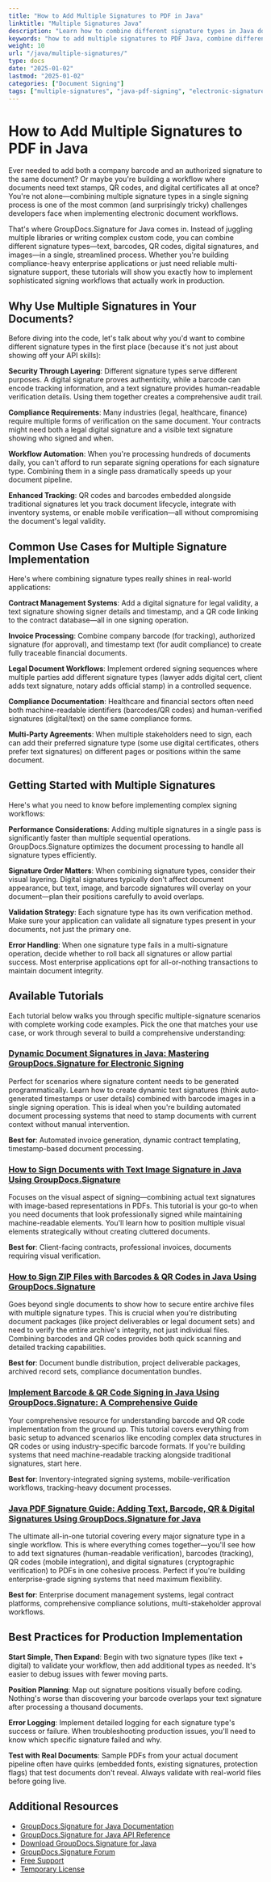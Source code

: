 ```yaml
---
title: "How to Add Multiple Signatures to PDF in Java"
linktitle: "Multiple Signatures Java"
description: "Learn how to combine different signature types in Java documents. Add barcode, QR code, text, and digital signatures together with GroupDocs.Signature for enterprise workflows."
keywords: "how to add multiple signatures to PDF Java, combine different signature types Java, electronic signature workflow Java, multiple signature types PDF, GroupDocs.Signature Java tutorial"
weight: 10
url: "/java/multiple-signatures/"
type: docs
date: "2025-01-02"
lastmod: "2025-01-02"
categories: ["Document Signing"]
tags: ["multiple-signatures", "java-pdf-signing", "electronic-signatures", "groupdocs-signature"]
---
```


# How to Add Multiple Signatures to PDF in Java

Ever needed to add both a company barcode and an authorized signature to the same document? Or maybe you're building a workflow where documents need text stamps, QR codes, and digital certificates all at once? You're not alone—combining multiple signature types in a single signing process is one of the most common (and surprisingly tricky) challenges developers face when implementing electronic document workflows.

That's where GroupDocs.Signature for Java comes in. Instead of juggling multiple libraries or writing complex custom code, you can combine different signature types—text, barcodes, QR codes, digital signatures, and images—in a single, streamlined process. Whether you're building compliance-heavy enterprise applications or just need reliable multi-signature support, these tutorials will show you exactly how to implement sophisticated signing workflows that actually work in production.

## Why Use Multiple Signatures in Your Documents?

Before diving into the code, let's talk about why you'd want to combine different signature types in the first place (because it's not just about showing off your API skills):

**Security Through Layering**: Different signature types serve different purposes. A digital signature proves authenticity, while a barcode can encode tracking information, and a text signature provides human-readable verification details. Using them together creates a comprehensive audit trail.

**Compliance Requirements**: Many industries (legal, healthcare, finance) require multiple forms of verification on the same document. Your contracts might need both a legal digital signature and a visible text signature showing who signed and when.

**Workflow Automation**: When you're processing hundreds of documents daily, you can't afford to run separate signing operations for each signature type. Combining them in a single pass dramatically speeds up your document pipeline.

**Enhanced Tracking**: QR codes and barcodes embedded alongside traditional signatures let you track document lifecycle, integrate with inventory systems, or enable mobile verification—all without compromising the document's legal validity.

## Common Use Cases for Multiple Signature Implementation

Here's where combining signature types really shines in real-world applications:

**Contract Management Systems**: Add a digital signature for legal validity, a text signature showing signer details and timestamp, and a QR code linking to the contract database—all in one signing operation.

**Invoice Processing**: Combine company barcode (for tracking), authorized signature (for approval), and timestamp text (for audit compliance) to create fully traceable financial documents.

**Legal Document Workflows**: Implement ordered signing sequences where multiple parties add different signature types (lawyer adds digital cert, client adds text signature, notary adds official stamp) in a controlled sequence.

**Compliance Documentation**: Healthcare and financial sectors often need both machine-readable identifiers (barcodes/QR codes) and human-verified signatures (digital/text) on the same compliance forms.

**Multi-Party Agreements**: When multiple stakeholders need to sign, each can add their preferred signature type (some use digital certificates, others prefer text signatures) on different pages or positions within the same document.

## Getting Started with Multiple Signatures

Here's what you need to know before implementing complex signing workflows:

**Performance Considerations**: Adding multiple signatures in a single pass is significantly faster than multiple sequential operations. GroupDocs.Signature optimizes the document processing to handle all signature types efficiently.

**Signature Order Matters**: When combining signature types, consider their visual layering. Digital signatures typically don't affect document appearance, but text, image, and barcode signatures will overlay on your document—plan their positions carefully to avoid overlaps.

**Validation Strategy**: Each signature type has its own verification method. Make sure your application can validate all signature types present in your documents, not just the primary one.

**Error Handling**: When one signature type fails in a multi-signature operation, decide whether to roll back all signatures or allow partial success. Most enterprise applications opt for all-or-nothing transactions to maintain document integrity.

## Available Tutorials

Each tutorial below walks you through specific multiple-signature scenarios with complete working code examples. Pick the one that matches your use case, or work through several to build a comprehensive understanding:

### [Dynamic Document Signatures in Java: Mastering GroupDocs.Signature for Electronic Signing](./dynamic-document-signatures-java-groupdocs/)

Perfect for scenarios where signature content needs to be generated programmatically. Learn how to create dynamic text signatures (think auto-generated timestamps or user details) combined with barcode images in a single signing operation. This is ideal when you're building automated document processing systems that need to stamp documents with current context without manual intervention.

**Best for**: Automated invoice generation, dynamic contract templating, timestamp-based document processing.

### [How to Sign Documents with Text Image Signature in Java Using GroupDocs.Signature](./document-signing-text-image-java-groupdocs-signature/)

Focuses on the visual aspect of signing—combining actual text signatures with image-based representations in PDFs. This tutorial is your go-to when you need documents that look professionally signed while maintaining machine-readable elements. You'll learn how to position multiple visual elements strategically without creating cluttered documents.

**Best for**: Client-facing contracts, professional invoices, documents requiring visual verification.

### [How to Sign ZIP Files with Barcodes & QR Codes in Java Using GroupDocs.Signature](./sign-zip-files-barcode-qr-code-java/)

Goes beyond single documents to show how to secure entire archive files with multiple signature types. This is crucial when you're distributing document packages (like project deliverables or legal document sets) and need to verify the entire archive's integrity, not just individual files. Combining barcodes and QR codes provides both quick scanning and detailed tracking capabilities.

**Best for**: Document bundle distribution, project deliverable packages, archived record sets, compliance documentation bundles.

### [Implement Barcode & QR Code Signing in Java Using GroupDocs.Signature: A Comprehensive Guide](./groupdocs-signing-java-barcode-qr-code/)

Your comprehensive resource for understanding barcode and QR code implementation from the ground up. This tutorial covers everything from basic setup to advanced scenarios like encoding complex data structures in QR codes or using industry-specific barcode formats. If you're building systems that need machine-readable tracking alongside traditional signatures, start here.

**Best for**: Inventory-integrated signing systems, mobile-verification workflows, tracking-heavy document processes.

### [Java PDF Signature Guide: Adding Text, Barcode, QR & Digital Signatures Using GroupDocs.Signature for Java](./java-pdf-signature-groupdocs-guide/)

The ultimate all-in-one tutorial covering every major signature type in a single workflow. This is where everything comes together—you'll see how to add text signatures (human-readable verification), barcodes (tracking), QR codes (mobile integration), and digital signatures (cryptographic verification) to PDFs in one cohesive process. Perfect if you're building enterprise-grade signing systems that need maximum flexibility.

**Best for**: Enterprise document management systems, legal contract platforms, comprehensive compliance solutions, multi-stakeholder approval workflows.

## Best Practices for Production Implementation

**Start Simple, Then Expand**: Begin with two signature types (like text + digital) to validate your workflow, then add additional types as needed. It's easier to debug issues with fewer moving parts.

**Position Planning**: Map out signature positions visually before coding. Nothing's worse than discovering your barcode overlaps your text signature after processing a thousand documents.

**Error Logging**: Implement detailed logging for each signature type's success or failure. When troubleshooting production issues, you'll need to know which specific signature failed and why.

**Test with Real Documents**: Sample PDFs from your actual document pipeline often have quirks (embedded fonts, existing signatures, protection flags) that test documents don't reveal. Always validate with real-world files before going live.

## Additional Resources

- [GroupDocs.Signature for Java Documentation](https://docs.groupdocs.com/signature/java/)
- [GroupDocs.Signature for Java API Reference](https://reference.groupdocs.com/signature/java/)
- [Download GroupDocs.Signature for Java](https://releases.groupdocs.com/signature/java/)
- [GroupDocs.Signature Forum](https://forum.groupdocs.com/c/signature)
- [Free Support](https://forum.groupdocs.com/)
- [Temporary License](https://purchase.groupdocs.com/temporary-license/)
